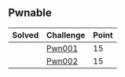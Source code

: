 ## Pwnable

| Solved | Challenge | Point |
| ------ | --------- | ----- |
| | [Pwn001](./Pwn001.md) | 15 |
| | [Pwn002](./Pwn002.md) | 15 |